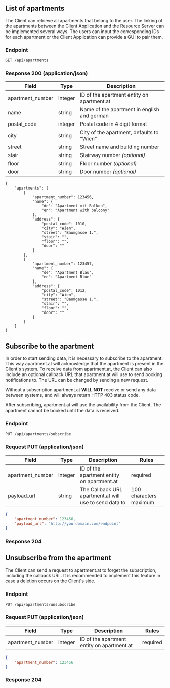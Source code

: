 ## List of apartments

The Client can retrieve all apartments that belong to the user. The linking of the apartments between the Client Application and the Resource Server can be implemented several ways. The users can input the corresponding IDs for each apartment or the Client Application can provide a GUI to pair them.

### Endpoint
```
GET /api/apartments
```

### Response 200 (application/json)

Field | Type | Description
------|------|------------
apartment_number | integer | ID of the apartment entity on apartment.at
name | string | Name of the apartment in english and german
postal_code | integer | Postal code in 4 digit format
city | string | City of the apartment, defaults to "Wien"
street | string | Street name and building number
stair | string | Stairway number *(optional)*
floor | string | Floor number *(optional)*
door | string | Door number *(optional)*

```
{   
    "apartments": [
        {
            "apartment_number": 123456,
            "name": {
                "de": "Apartment mit Balkon",
                "en": "Apartment with balcony"
            },
            "address": {
                "postal_code": 1010,
                "city": "Wien",
                "street": "Baumgasse 1.",
                "stair": "",
                "floor": "",
                "door": ""
            }
        },
        {
            "apartment_number": 123457,
            "name": {
                "de": "Apartment Blau",
                "en": "Apartment Blue"
            },
            "address": {
                "postal_code": 1012,
                "city": "Wien",
                "street": "Baumgasse 1.",
                "stair": "",
                "floor": "",
                "door": ""
            }
        }
    ]
}
```

## Subscribe to the apartment

In order to start sending data, it is necessary to subscribe to the 
apartment. This way apartment.at will acknowledge that the apartment is 
present in the Client's system.
To receive data from apartment.at, the Client can also include an 
optional callback URL that apartment.at will use to send booking 
notifications to. The URL can be changed by sending a
new request.

Without a subscription apartment.at **WILL NOT** receive or send any data
 between systems, and will always return HTTP 403 status code.
 
After subscribing, apartment.at will use the availability from the Client.
The apartment cannot be booked until the data is received.

### Endpoint
```
PUT /api/apartments/subscribe
```

### Request PUT (application/json)

Field | Type | Description | Rules
------|------|-------------|------
apartment_number | integer | ID of the apartment entity on apartment.at | required
payload_url | string | The Callback URL apartment.at will use to send data to | 100 characters maximum

```json
{
    "apartment_number": 123456,
    "payload_url": "http://yourdomain.com/endpoint"
}
```

### Response 204

## Unsubscribe from the apartment

The Client can send a request to apartment.at to forget the subscription,
including the callback URL.
It is recommended to implement this feature in case a deletion occurs on 
the Client's side.

### Endpoint
```
PUT /api/apartments/unsubscribe
```

### Request PUT (application/json)

Field | Type | Description | Rules
------|------|-------------|------
apartment_number | integer | ID of the apartment entity on apartment.at | required

```json
{
    "apartment_number": 123456
}
```

### Response 204